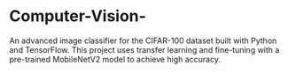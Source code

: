 # Computer-Vision-
An advanced image classifier for the CIFAR-100 dataset built with Python and TensorFlow. This project uses transfer learning and fine-tuning with a pre-trained MobileNetV2 model to achieve high accuracy.
